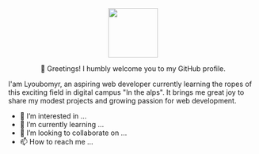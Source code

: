 <div id="header" align="center">
  <img src="https://media.giphy.com/media/M9gbBd9nbDrOTu1Mqx/giphy.gif" width="100"/>
</div>
<p align="center">👋 Greetings! I humbly welcome you to my GitHub profile. 
  
 I'am Lyoubomyr, an aspiring web developer currently learning the ropes of this exciting field in digital campus "In the alps". It brings me great joy to share my modest projects and growing passion for web development.</p>
 
 

 
- 👀 I’m interested in ...
- 🌱 I’m currently learning ...
- 💞️ I’m looking to collaborate on ...
- 📫 How to reach me ...

<!---
Lyoubomyr-Didyk/Lyoubomyr-Didyk is a ✨ special ✨ repository because its `README.md` (this file) appears on your GitHub profile.
You can click the Preview link to take a look at your changes.
--->

